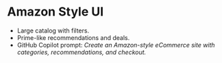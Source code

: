 # Amazon Style UI

- Large catalog with filters.
- Prime-like recommendations and deals.
- GitHub Copilot prompt: *Create an Amazon-style eCommerce site with categories, recommendations, and checkout.*